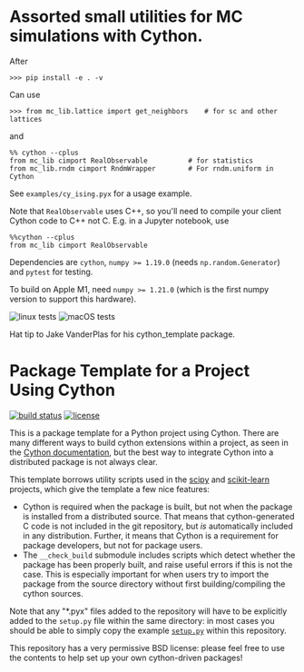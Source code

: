 # Assorted small utilities for MC simulations with Cython.

After
```
>>> pip install -e . -v
```

Can use 

```
>>> from mc_lib.lattice import get_neighbors    # for sc and other lattices
```

and

```
%% cython --cplus
from mc_lib cimport RealObservable          # for statistics
from mc_lib.rndm cimport RndmWrapper        # For rndm.uniform in Cython
```

See `examples/cy_ising.pyx` for a usage example.


Note that `RealObservable` uses C++, so you'll need to compile your
client Cython code to C++ not C. E.g. in a Jupyter notebook, use
```
%%cython --cplus
from mc_lib cimport RealObservable
```

Dependencies are `cython`, `numpy >= 1.19.0` (needs `np.random.Generator`)
and `pytest` for testing.

To build on Apple M1, need `numpy >= 1.21.0` (which is the first numpy version
to support this hardware).

![linux tests](https://github.com/ev-br/mc_lib/actions/workflows/python-package.yml/badge.svg)
![macOS tests](https://github.com/ev-br/mc_lib/actions/workflows/macos.yml/badge.svg)


Hat tip to Jake VanderPlas for his cython_template package. 


# Package Template for a Project Using Cython

[![build status](http://img.shields.io/travis/jakevdp/cython_template/master.svg?style=flat)](https://travis-ci.org/jakevdp/cython_template)
[![license](http://img.shields.io/badge/license-BSD-blue.svg?style=flat)](https://github.com/jakevdp/cython_template/blob/master/LICENSE)

This is a package template for a Python project using Cython. There are many
different ways to build cython extensions within a project, as seen in the
[Cython documentation](http://docs.cython.org/src/quickstart/build.html), but
the best way to integrate Cython into a distributed package is not always clear.

This template borrows utility scripts used in the [scipy](http://scipy.org)
and [scikit-learn](http://scikit-learn.org) projects, which give the template
a few nice features:

- Cython is required when the package is built, but not when the package is
  installed from a distributed source. That means that cython-generated C
  code is not included in the git repository, but *is* automatically included
  in any distribution. Further, it means that Cython is a requirement for
  package developers, but not for package users.
- The ``__check_build`` submodule includes scripts which detect whether the
  package has been properly built, and raise useful errors if this is not the
  case. This is especially important for when users try to import the package
  from the source directory without first building/compiling the cython
  sources.

Note that any "*.pyx" files added to the repository will have to be explicitly
added to the ``setup.py`` file within the same directory: in most cases you
should be able to simply copy the example [``setup.py``](https://github.com/jakevdp/cython_template/blob/master/cython_template/setup.py) within this repository.

This repository has a very permissive BSD license: please feel free to
use the contents to help set up your own cython-driven packages!
